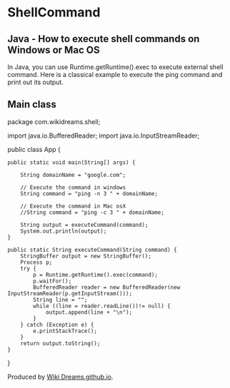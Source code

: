 # ShellCommand


## Java - How to execute shell commands on Windows or Mac OS


In Java, you can use Runtime.getRuntime().exec to execute external shell command.
Here is a classical example to execute the ping command and print out its output.


## Main class
package com.wikidreams.shell;

import java.io.BufferedReader;
import java.io.InputStreamReader;

public class App {

	public static void main(String[] args) {

		String domainName = "google.com";

		// Execute the command in windows
		String command = "ping -n 3 " + domainName;

		// Execute the command in Mac osX
		//String command = "ping -c 3 " + domainName;

		String output = executeCommand(command);
		System.out.println(output);
	}

	public static String executeCommand(String command) {
		StringBuffer output = new StringBuffer();
		Process p;
		try {
			p = Runtime.getRuntime().exec(command);
			p.waitFor();
			BufferedReader reader = new BufferedReader(new InputStreamReader(p.getInputStream()));
			String line = "";			
			while ((line = reader.readLine())!= null) {
				output.append(line + "\n");
			}
		} catch (Exception e) {
			e.printStackTrace();
		}
		return output.toString();
	}

}


Produced by [Wiki Dreams.github.io](https://WikiDreams.github.io/).